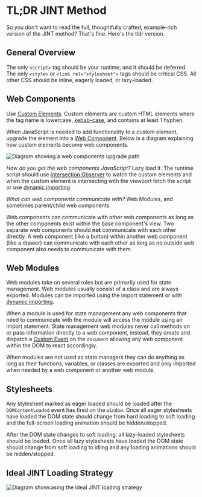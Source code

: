 # TL;DR JINT Method

So you don't want to read the full, thoughtfully crafted, example-rich version of the JINT method? That's fine. Here's the tldr version.

## General Overview

The only `<script>` tag should be your runtime, and it should be deferred. The only `<style>` or `<link rel="stylesheet">` tags should be critical CSS. All other CSS should be inline, eagerly loaded, or lazy-loaded.

## Web Components

Use [Custom Elements](https://html.spec.whatwg.org/multipage/custom-elements.html). Custom elements are custom HTML elements where the tag name is lowercase, [kebab-case](https://en.wikipedia.org/wiki/Letter_case#Special_case_styles), and contains at least 1 hyphen.

When JavaScript is needed to add functionality to a custom element, upgrade the element into a [Web Component](https://developer.mozilla.org/en-US/docs/Web/Web_Components). Below is a diagram explaining how custom elements become web components.

![Diagram showing a web components upgrade path](/images/custom-element-to-web-component.png)

*How do you get the web components JavaScript?* Lazy load it. The runtime script should use [Intersection Observer](https://developer.mozilla.org/en-US/docs/Web/API/Intersection_Observer_API) to watch the custom elements and when the custom element is intersecting with the viewport fetch the script or use [dynamic importing](https://v8.dev/features/dynamic-import).

*What can web components communicate with?* Web Modules, and sometimes parent/child web components.

Web components can communicate with other web components as long as the other components exist within the base component's view. Two separate web components should **not** communicate with each other directly. A web component (like a button) within another web component (like a drawer) can communicate with each other as long as no outside web component also needs to communicate with them.

## Web Modules

Web modules take on several roles but are primarily used for state management. Web modules usually consist of a class and are always exported. Modules can be imported using the import statement or with [dynamic importing](https://v8.dev/features/dynamic-import).

When a module is used for state management any web components that need to communicate with the module will access the module using an import statement. State management web modules never call methods on or pass information directly to a web component, instead, they create and dispatch a [Custom Event](https://developer.mozilla.org/en-US/docs/Web/API/CustomEvent/CustomEvent) on the `document` allowing any web component within the DOM to react accordingly.

When modules are not used as state managers they can do anything as long as their functions, variables, or classes are exported and only imported when needed by a web component or another web module.

## Stylesheets

Any stylesheet marked as eager loaded should be loaded after the `DOMContentLoaded` event has fired on the `window`. Once all eager stylesheets have loaded the DOM state should change from hard loading to soft loading and the full-screen loading animation should be hidden/stopped.

After the DOM state changes to soft loading, all lazy-loaded stylesheets should be loaded. Once all lazy stylesheets have loaded the DOM state should change from soft loading to idling and any loading animations should be hidden/stopped.

## Ideal JINT Loading Strategy

![Diagram showcasing the ideal JINT loading strategy](/images/idea-jint-loading-strategy.png)
